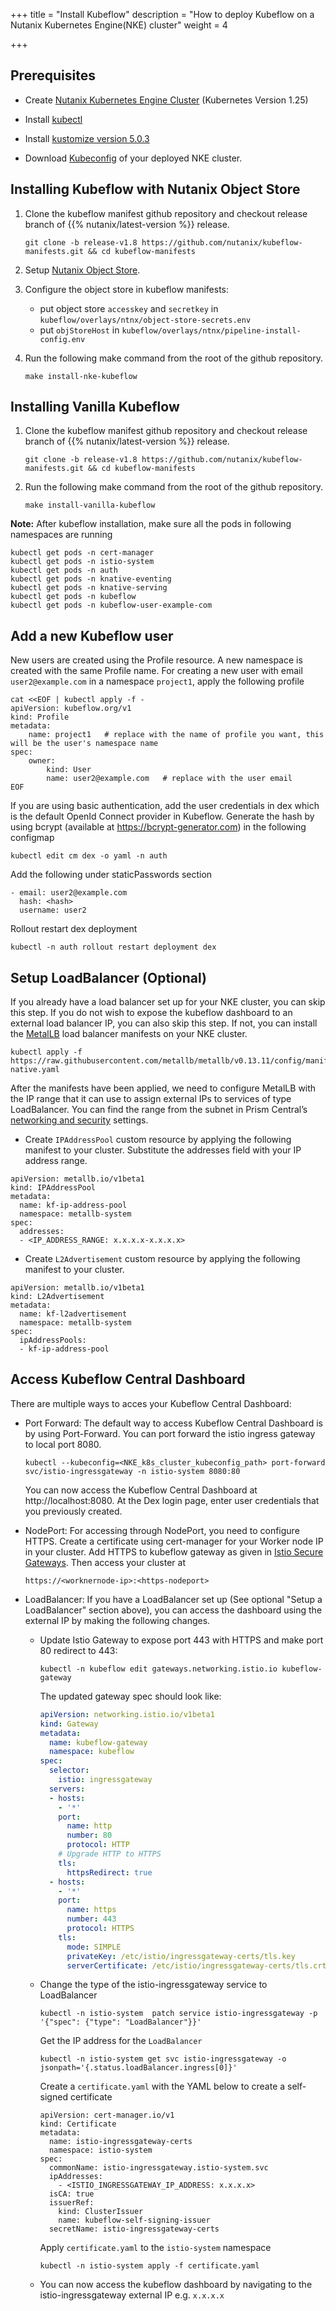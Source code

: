 +++
title = "Install Kubeflow"
description = "How to deploy Kubeflow on a Nutanix Kubernetes Engine(NKE) cluster"
weight = 4
                    
+++

## Prerequisites


* Create [Nutanix Kubernetes Engine Cluster](https://portal.nutanix.com/page/documents/details?targetId=Nutanix-Kubernetes-Engine-v2_8:top-deploy-kubernetes-cluster-t.html) (Kubernetes Version 1.25)

* Install [kubectl](https://kubernetes.io/docs/tasks/tools/#kubectl)

* Install [kustomize version 5.0.3](https://github.com/kubernetes-sigs/kustomize/releases/tag/kustomize%2Fv5.0.3)

* Download [Kubeconfig](https://portal.nutanix.com/page/documents/details?targetId=Nutanix-Kubernetes-Engine-v2_7:top-download-kubeconfig-t.html) of your deployed NKE cluster. 

## Installing Kubeflow with Nutanix Object Store

1. Clone the kubeflow manifest github repository and checkout release branch of {{% nutanix/latest-version %}} release.

   ```
   git clone -b release-v1.8 https://github.com/nutanix/kubeflow-manifests.git && cd kubeflow-manifests
   ```

2. Setup [Nutanix Object Store](https://portal.nutanix.com/page/documents/details?targetId=Objects-v4_2:top-intro-c.html).

3. Configure the object store in kubeflow manifests:

    * put object store `accesskey` and `secretkey` in `kubeflow/overlays/ntnx/object-store-secrets.env`
    * put `objStoreHost` in `kubeflow/overlays/ntnx/pipeline-install-config.env`

4. Run the following make command from the root of the github repository.

   ```
   make install-nke-kubeflow
   ```
## Installing Vanilla Kubeflow

1. Clone the kubeflow manifest github repository and checkout release branch of {{% nutanix/latest-version %}} release.

   ```
   git clone -b release-v1.8 https://github.com/nutanix/kubeflow-manifests.git && cd kubeflow-manifests
   ```

2. Run the following make command from the root of the github repository.

   ```
   make install-vanilla-kubeflow
   ```

**Note:** After kubeflow installation, make sure all the pods in following namespaces are running

   ```
   kubectl get pods -n cert-manager
   kubectl get pods -n istio-system
   kubectl get pods -n auth
   kubectl get pods -n knative-eventing
   kubectl get pods -n knative-serving
   kubectl get pods -n kubeflow
   kubectl get pods -n kubeflow-user-example-com
   ```

## Add a new Kubeflow user

New users are created using the Profile resource. A new namespace is created with the same Profile name. For creating a new user with email `user2@example.com` in a namespace `project1`, apply the following profile

   ```
   cat <<EOF | kubectl apply -f -
   apiVersion: kubeflow.org/v1
   kind: Profile
   metadata:
       name: project1   # replace with the name of profile you want, this will be the user's namespace name
   spec:
       owner:
           kind: User
           name: user2@example.com   # replace with the user email
   EOF
   ``` 
    
If you are using basic authentication, add the user credentials in dex which is the default OpenId Connect provider in Kubeflow. Generate the hash by using bcrypt (available at https://bcrypt-generator.com) in the following configmap
 
    
   ```
   kubectl edit cm dex -o yaml -n auth
   ```

Add the following  under staticPasswords section
    
   ```
   - email: user2@example.com
     hash: <hash>
     username: user2
   ```

Rollout restart dex deployment

   ```
   kubectl -n auth rollout restart deployment dex
   ```

## Setup LoadBalancer (Optional)
  If you already have a load balancer set up for your NKE cluster, you can skip this step. If you do not wish to
  expose the kubeflow dashboard to an external load balancer IP, you can also skip this step.
  If not, you can install the [MetalLB](https://metallb.universe.tf/) load balancer manifests on your NKE cluster.
  ```
  kubectl apply -f https://raw.githubusercontent.com/metallb/metallb/v0.13.11/config/manifests/metallb-native.yaml
  ```

  After the manifests have been applied, we need to configure MetalLB with the IP range that it can use to assign external IPs to services of type LoadBalancer. You can find the range from the subnet in Prism Central’s [networking and security](https://portal.nutanix.com/page/documents/details?targetId=Nutanix-Flow-Networking-Guide:ear-flow-nw-view-subnet-list-pc-r.html) settings.

  * Create `IPAddressPool` custom resource by applying the following manifest to your cluster. Substitute the addresses field with your IP address range.
  ```
  apiVersion: metallb.io/v1beta1
  kind: IPAddressPool
  metadata:
    name: kf-ip-address-pool
    namespace: metallb-system
  spec:
    addresses:
    - <IP_ADDRESS_RANGE: x.x.x.x-x.x.x.x>
  ```

  * Create `L2Advertisement` custom resource by applying the following manifest to your cluster.
  ```
  apiVersion: metallb.io/v1beta1
  kind: L2Advertisement
  metadata:
    name: kf-l2advertisement
    namespace: metallb-system
  spec:
    ipAddressPools:
    - kf-ip-address-pool
  ```

## Access Kubeflow Central Dashboard
There are multiple ways to acces your Kubeflow Central Dashboard:
- Port Forward: The default way to access Kubeflow Central Dashboard is by using Port-Forward. You can port forward the istio ingress gateway to local port 8080.
    
   ```
   kubectl --kubeconfig=<NKE_k8s_cluster_kubeconfig_path> port-forward svc/istio-ingressgateway -n istio-system 8080:80
   ```
    
  You can now access the Kubeflow Central Dashboard at http://localhost:8080. At the Dex login page, enter user credentials that you previously created.
    
 
- NodePort: For accessing through NodePort, you need to configure HTTPS. Create a certificate using cert-manager for your Worker node IP in your cluster. Add HTTPS to kubeflow gateway as given in [Istio Secure Gateways](https://istio.io/latest/docs/tasks/traffic-management/ingress/secure-ingress/). Then access your cluster at
   
   ```
   https://<worknernode-ip>:<https-nodeport>
   ```
- LoadBalancer: If you have a LoadBalancer set up (See optional "Setup a LoadBalancer" section above), you can access the dashboard using the external IP by making the following changes.
  - Update Istio Gateway to expose port 443 with HTTPS and make port 80 redirect to 443:
    ```
    kubectl -n kubeflow edit gateways.networking.istio.io kubeflow-gateway
    ```
    The updated gateway spec should look like:
    ```yaml
    apiVersion: networking.istio.io/v1beta1
    kind: Gateway
    metadata:
      name: kubeflow-gateway
      namespace: kubeflow
    spec:
      selector:
        istio: ingressgateway
      servers:
      - hosts:
        - '*'
        port:
          name: http
          number: 80
          protocol: HTTP
        # Upgrade HTTP to HTTPS
        tls:
          httpsRedirect: true
      - hosts:
        - '*'
        port:
          name: https
          number: 443
          protocol: HTTPS
        tls:
          mode: SIMPLE
          privateKey: /etc/istio/ingressgateway-certs/tls.key
          serverCertificate: /etc/istio/ingressgateway-certs/tls.crt
    ```
  - Change the type of the istio-ingressgateway service to LoadBalancer
    ```
    kubectl -n istio-system  patch service istio-ingressgateway -p '{"spec": {"type": "LoadBalancer"}}'
    ```
    Get the IP address for the `LoadBalancer`
    ```
    kubectl -n istio-system get svc istio-ingressgateway -o jsonpath='{.status.loadBalancer.ingress[0]}'
    ```
    Create a `certificate.yaml` with the YAML below to create a self-signed certificate
    ```
    apiVersion: cert-manager.io/v1
    kind: Certificate
    metadata:
      name: istio-ingressgateway-certs
      namespace: istio-system
    spec:
      commonName: istio-ingressgateway.istio-system.svc
      ipAddresses:
        - <ISTIO_INGRESSGATEWAY_IP_ADDRESS: x.x.x.x>
      isCA: true
      issuerRef:
        kind: ClusterIssuer
        name: kubeflow-self-signing-issuer
      secretName: istio-ingressgateway-certs
    ```
    Apply `certificate.yaml` to the `istio-system` namespace
    ```
    kubectl -n istio-system apply -f certificate.yaml
    ```
  - You can now access the kubeflow dashboard by navigating to the istio-ingressgateway external IP e.g. `x.x.x.x`


